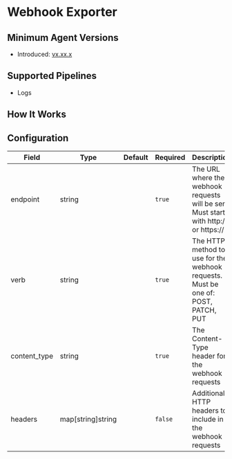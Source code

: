 # Webhook Exporter
<!-- TODO: write docs -->

## Minimum Agent Versions

<!-- TODO: update once released -->
- Introduced: [vx.xx.x](docslink)

## Supported Pipelines

- Logs
<!-- TODO: update once more pipelines are supported -->

## How It Works

## Configuration

| Field        | Type              | Default | Required | Description                                                                          |
|--------------|-------------------|---------|----------|--------------------------------------------------------------------------------------|
| endpoint     | string            |         | `true`   | The URL where the webhook requests will be sent. Must start with http:// or https:// |
| verb         | string            |         | `true`   | The HTTP method to use for the webhook requests. Must be one of: POST, PATCH, PUT    |
| content_type | string            |         | `true`   | The Content-Type header for the webhook requests                                     |
| headers      | map[string]string |         | `false`  | Additional HTTP headers to include in the webhook requests                           |

